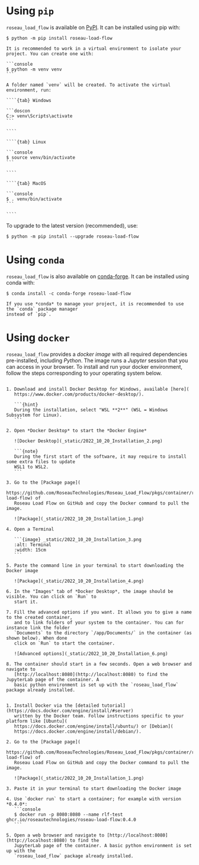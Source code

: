 # Using `pip` #

`roseau_load_flow` is available on [PyPI](https://pypi.org/project/roseau-load-flow/). It can be
installed using pip with:
```console
$ python -m pip install roseau-load-flow
```

`````{tip}
It is recommended to work in a virtual environment to isolate your project. You can create one with:

```console
$ python -m venv venv
```

A folder named `venv` will be created. To activate the virtual environment, run:

````{tab} Windows

```doscon
C:> venv\Scripts\activate
```

````

````{tab} Linux

```console
$ source venv/bin/activate
```

````

````{tab} MacOS

```console
$ . venv/bin/activate
```

````

`````

To upgrade to the latest version (recommended), use:
```console
$ python -m pip install --upgrade roseau-load-flow
```

# Using `conda` #

`roseau_load_flow` is also available on [conda-forge](https://anaconda.org/conda-forge/roseau-load-flow).
It can be installed using conda with:
```console
$ conda install -c conda-forge roseau-load-flow
```

```{tip}
If you use *conda* to manage your project, it is recommended to use the `conda` package manager
instead of `pip`.
```

# Using `docker` #

`roseau_load_flow` provides a *docker image* with all required dependencies pre-installed,
including *Python*. The image runs a *Jupyter* session that you can access in your browser. To
install and run your docker environment, follow the steps corresponding to your operating system
below.

````{tab} Windows

1. Download and install Docker Desktop for Windows, available [here](
   https://www.docker.com/products/docker-desktop/).

   ```{hint}
   During the installation, select "WSL **2**" (WSL = Windows Subsystem for Linux).
   ```

2. Open *Docker Desktop* to start the *Docker Engine*

   ![Docker Desktop](_static/2022_10_20_Installation_2.png)

   ```{note}
   During the first start of the software, it may require to install some extra files to update
   WSL1 to WSL2.
   ```

3. Go to the [Package page](
   https://github.com/RoseauTechnologies/Roseau_Load_Flow/pkgs/container/roseau-load-flow) of
   Roseau Load Flow on GitHub and copy the Docker command to pull the image.

   ![Package](_static/2022_10_20_Installation_1.png)

4. Open a Terminal

   ```{image} _static/2022_10_20_Installation_3.png
   :alt: Terminal
   :width: 15cm
   ```

5. Paste the command line in your terminal to start downloading the Docker image

   ![Package](_static/2022_10_20_Installation_4.png)

6. In the "Images" tab of *Docker Desktop*, the image should be visible. You can click on `Run` to
   start it.

7. Fill the advanced options if you want. It allows you to give a name to the created container,
   and to link folders of your system to the container. You can for instance link the folder
   `Documents` to the directory `/app/Documents/` in the container (as shown below). When done
   click on `Run` to start the container.

   ![Advanced options](_static/2022_10_20_Installation_6.png)

8. The container should start in a few seconds. Open a web browser and navigate to
   [http://localhost:8080](http://localhost:8080) to find the JupyterLab page of the container. A
   basic python environment is set up with the `roseau_load_flow` package already installed.

````

````{tab} Linux

1. Install Docker via the [detailed tutorial](https://docs.docker.com/engine/install/#server)
   written by the Docker team. Follow instructions specific to your platform like [Ubuntu](
   https://docs.docker.com/engine/install/ubuntu/) or [Debian](
   https://docs.docker.com/engine/install/debian/).

2. Go to the [Package page](
   https://github.com/RoseauTechnologies/Roseau_Load_Flow/pkgs/container/roseau-load-flow) of
   Roseau Load Flow on GitHub and copy the Docker command to pull the image.

   ![Package](_static/2022_10_20_Installation_1.png)

3. Paste it in your terminal to start downloading the Docker image

4. Use `docker run` to start a container; for example with version *0.4.0*:
   ```console
   $ docker run -p 8080:8080 --name rlf-test ghcr.io/roseautechnologies/roseau-load-flow:0.4.0
   ```

5. Open a web browser and navigate to [http://localhost:8080](http://localhost:8080) to find the
   JupyterLab page of the container. A basic python environment is set up with the
   `roseau_load_flow` package already installed.

````

<!-- Local Variables: -->
<!-- mode: markdown -->
<!-- coding: utf-8-unix -->
<!-- fill-column: 100 -->
<!-- ispell-local-dictionary: "english" -->
<!-- End: -->
